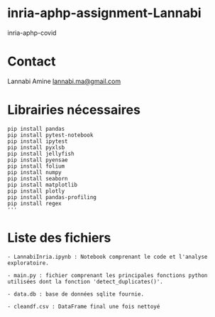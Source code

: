 # inria-aphp-assignment-Lannabi
 inria-aphp-covid

# Contact

Lannabi Amine
lannabi.ma@gmail.com


# Librairies nécessaires

	pip install pandas
	pip install pytest-notebook
	pip install ipytest
	pip install pyxlsb
	pip install jellyfish
	pip install pyensae
	pip install folium
	pip install numpy
	pip install seaborn
	pip install matplotlib
	pip install plotly
	pip install pandas-profiling
	pip install regex
	'''

# Liste des fichiers

	- LannabiInria.ipynb : Notebook comprenant le code et l'analyse exploratoire.

	- main.py : fichier comprenant les principales fonctions python utilisées dont la fonction 'detect_duplicates()'.

	- data.db : base de données sqlite fournie.

	- cleandf.csv : DataFrame final une fois nettoyé

